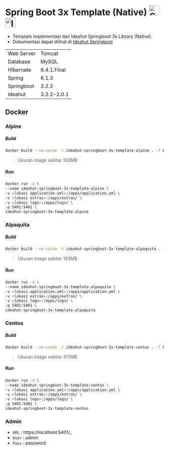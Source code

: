 # Spring Boot 3x Template (Native) <img height="32" src="https://avatars.githubusercontent.com/u/317776?s=48&v=4" alt="Spring"> <img height="32" src="https://raw.githubusercontent.com/ideahut-apps-team/ideahut-springboot-docs/main/docs/images/logo.png" alt="Ideahut">

- Template implementasi dari Ideahut Springboot 3x Library (Native).
- Dokumentasi dapat dilihat di [Ideahut Springboot](https://github.com/ideahut-apps-team/ideahut-springboot-docs/)

|     |     |
| ---      | ---       |
| Web Server  | Tomcat  |
| Database  | MySQL  |
| Hibernate  | 6.4.1.Final  |
| Spring  | 6.1.3  |
| Springboot  | 3.2.2  |
| Ideahut  | 3.2.2-2.0.1  |

## Docker

### Alpine
##### Build
```bash
docker build --no-cache -t ideahut-springboot-3x-template-alpine . -f Dockerfile-alpine
```
> Ukuran image sekitar 193MB
##### Run
```bash
docker run -d \
--name ideahut-springboot-3x-template-alpine \
-v <lokasi application.yml>:/apps/application.yml \
-v <lokasi extras>:/apps/extras/ \
-v <lokasi logs>:/apps/logs/ \
-p 5401:5401 \
ideahut-springboot-3x-template-alpine
```

### Alpaquita
##### Build
```bash
docker build --no-cache -t ideahut-springboot-3x-template-alpaquita . -f Dockerfile-alpaquita
```
> Ukuran image sekitar 193MB
##### Run
```bash
docker run -d \
--name ideahut-springboot-3x-template-alpaquita \
-v <lokasi application.yml>:/apps/application.yml \
-v <lokasi extras>:/apps/extras/ \
-v <lokasi logs>:/apps/logs/ \
-p 5401:5401 \
ideahut-springboot-3x-template-alpaquita
```

### Centos
##### Build
```bash
docker build --no-cache -t ideahut-springboot-3x-template-centos . -f Dockerfile-centos
```
> Ukuran image sekitar 417MB
##### Run
```bash
docker run -d \
--name ideahut-springboot-3x-template-centos \
-v <lokasi application.yml>:/apps/application.yml \
-v <lokasi extras>:/apps/extras/ \
-v <lokasi logs>:/apps/logs/ \
-p 5401:5401 \
ideahut-springboot-3x-template-centos
```

### Admin
- `URL`  : https://localhost:5401/_
- `User` : admin
- `Pass` : password

